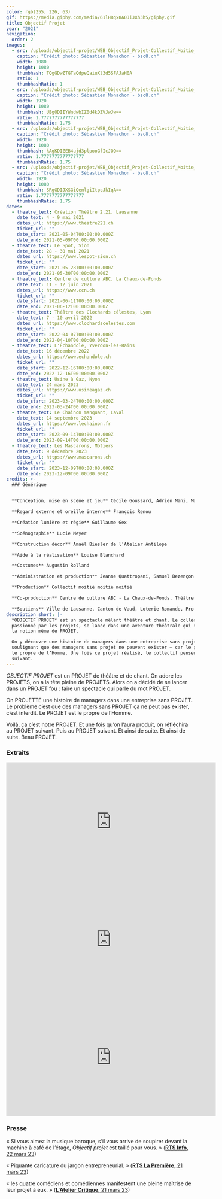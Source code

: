 ```yaml
---
color: rgb(255, 226, 63)
gif: https://media.giphy.com/media/61lH8qx8A0JiJXh3h5/giphy.gif
title: Objectif Projet
year: "2021"
navigation:
  order: 2
images:
  - src: /uploads/objectif-projet/WEB_Objectif_Projet-Collectif_Moitie_Moitie_Moitie-2_21-26_avril_2021-Photo_c_Sastien_Monachon_04_8Y2A7843.JPG
    caption: "Crédit photo: Sébastien Monachon - bsc8.ch"
    width: 1080
    height: 1080
    thumbhash: TQgGDwZTGTaQdpeQaiuXl3d5SFAJaH0A
    ratio: 1
    thumbhashRatio: 1
  - src: /uploads/objectif-projet/WEB_Objectif_Projet-Collectif_Moitie_Moitie_Moitie-2_21-26_avril_2021-Photo_c_Sastien_Monachon_05_NS5C5783.JPG
    caption: "Crédit photo: Sébastien Monachon - bsc8.ch"
    width: 1920
    height: 1080
    thumbhash: UBgODIIYWndwbIZ0d4kDZVJwJw==
    ratio: 1.7777777777777777
    thumbhashRatio: 1.75
  - src: /uploads/objectif-projet/WEB_Objectif_Projet-Collectif_Moitie_Moitie_Moitie-2_21-26_avril_2021-Photo_c_Sastien_Monachon_18_NS5C5941.JPG
    caption: "Crédit photo: Sébastien Monachon - bsc8.ch"
    width: 1920
    height: 1080
    thumbhash: kAgKDIZEB4ujd3plpooGfIcJOQ==
    ratio: 1.7777777777777777
    thumbhashRatio: 1.75
  - src: /uploads/objectif-projet/WEB_Objectif_Projet-Collectif_Moitie_Moitie_Moitie-2_21-26_avril_2021-Photo_c_Sastien_Monachon_26_NS5C6016.JPG
    caption: "Crédit photo: Sébastien Monachon - bsc8.ch"
    width: 1920
    height: 1080
    thumbhash: SRgGDIJXSGiQemlgiItpcJkIqA==
    ratio: 1.7777777777777777
    thumbhashRatio: 1.75
dates:
  - theatre_text: Création Théâtre 2.21, Lausanne
    date_text: 4 - 9 mai 2021
    dates_url: https://www.theatre221.ch
    ticket_url: ""
    date_start: 2021-05-04T00:00:00.000Z
    date_end: 2021-05-09T00:00:00.000Z
  - theatre_text: Le Spot, Sion
    date_text: 28 - 30 mai 2021
    dates_url: https://www.lespot-sion.ch
    ticket_url: ""
    date_start: 2021-05-28T00:00:00.000Z
    date_end: 2021-05-30T00:00:00.000Z
  - theatre_text: Centre de culture ABC, La Chaux-de-Fonds
    date_text: 11 - 12 juin 2021
    dates_url: https://www.ccn.ch
    ticket_url: ""
    date_start: 2021-06-11T00:00:00.000Z
    date_end: 2021-06-12T00:00:00.000Z
  - theatre_text: Théâtre des Clochards célestes, Lyon
    date_text: 7 - 10 avril 2022
    dates_url: https://www.clochardscelestes.com
    ticket_url: ""
    date_start: 2022-04-07T00:00:00.000Z
    date_end: 2022-04-10T00:00:00.000Z
  - theatre_text: L'Échandole, Yverdon-les-Bains
    date_text: 16 décembre 2022
    dates_url: https://www.echandole.ch
    ticket_url: ""
    date_start: 2022-12-16T00:00:00.000Z
    date_end: 2022-12-16T00:00:00.000Z
  - theatre_text: Usine à Gaz, Nyon
    date_text: 24 mars 2023
    dates_url: https://www.usineagaz.ch
    ticket_url: ""
    date_start: 2023-03-24T00:00:00.000Z
    date_end: 2023-03-24T00:00:00.000Z
  - theatre_text: Le Chaînon manquant, Laval
    date_text: 14 septembre 2023
    dates_url: https://www.lechainon.fr
    ticket_url: ""
    date_start: 2023-09-14T00:00:00.000Z
    date_end: 2023-09-14T00:00:00.000Z
  - theatre_text: Les Mascarons, Môtiers
    date_text: 9 décembre 2023
    dates_url: https://www.mascarons.ch
    ticket_url: ""
    date_start: 2023-12-09T00:00:00.000Z
    date_end: 2023-12-09T00:00:00.000Z
credits: >-
  ### Générique


  **Conception, mise en scène et jeu** Cécile Goussard, Adrien Mani, Matteo Prandi, Marie Ripoll

  **Regard externe et oreille interne** François Renou

  **Création lumière et régie** Guillaume Gex

  **Scénographie** Lucie Meyer

  **Construction décor** Amaël Biesler de l’Atelier Antilope

  **Aide à la réalisation** Louise Blanchard

  **Costumes** Augustin Rolland

  **Administration et production** Jeanne Quattropani, Samuel Bezençon

  **Production** Collectif moitié moitié moitié

  **Co-production** Centre de culture ABC - La Chaux-de-Fonds, Théâtre 2.21 - Lausanne, Petithéâtre de Sion

  **Soutiens** Ville de Lausanne, Canton de Vaud, Loterie Romande, Pro Helvetia - Fondation suisse pour la culture, Fondation Ernst Göhner, Fondation Michalski et Fonds culturel de la SSA
description_short: |-
  *OBJECTIF PROJET* est un spectacle mêlant théâtre et chant. Le collectif,
  passionné par les projets, se lance dans une aventure théâtrale qui questionne
  la notion même de PROJET.

  On y découvre une histoire de managers dans une entreprise sans projet,
  soulignant que des managers sans projet ne peuvent exister – car le projet est
  le propre de l’Homme. Une fois ce projet réalisé, le collectif pensera déjà au
  suivant.
---
```

*OBJECTIF PROJET* est un PROJET de théâtre et de chant. On adore les PROJETS, on a la tête pleine de PROJETS. Alors on a décidé de se lancer dans un PROJET fou : faire un spectacle qui parle du mot PROJET. 

On PROJETTE une histoire de managers dans une entreprise sans PROJET. Le problème c’est que des managers sans PROJET ça ne peut pas exister, c’est interdit. Le PROJET est le propre de l’Homme.

Voilà, ça c’est notre PROJET. Et une fois qu’on l’aura produit, on réfléchira au PROJET suivant. Puis au PROJET suivant. Et ainsi de suite. Et ainsi de suite. Beau PROJET.

### Extraits
<iframe width="560" height="315" src="https://www.youtube.com/embed/K16TqP2sQ6M?si=Uvt5JXy2GrYVTaB6" title="YouTube video player" frameborder="0" allow="accelerometer; autoplay; clipboard-write; encrypted-media; gyroscope; picture-in-picture; web-share" referrerpolicy="strict-origin-when-cross-origin" allowfullscreen></iframe>

<iframe width="560" height="315" src="https://www.youtube.com/embed/J6DjZ4tib20?si=WtrG-LDah2aJshIe" title="YouTube video player" frameborder="0" allow="accelerometer; autoplay; clipboard-write; encrypted-media; gyroscope; picture-in-picture; web-share" referrerpolicy="strict-origin-when-cross-origin" allowfullscreen></iframe>

<iframe width="560" height="315" src="https://www.youtube.com/embed/Yeai_la5ntw?si=VToZpGY-DP5lXz2d" title="YouTube video player" frameborder="0" allow="accelerometer; autoplay; clipboard-write; encrypted-media; gyroscope; picture-in-picture; web-share" referrerpolicy="strict-origin-when-cross-origin" allowfullscreen></iframe>

### Presse
« Si vous aimez la musique baroque, s’il vous arrive de soupirer devant la machine à café de l’étage, *Objectif projet* est taillé pour vous. » ([**RTS Info**, 22 mars 23](https://www.rts.ch/info/culture/spectacles/13880665-avec-objectif-projet-le-theatre-se-rit-du-management.html))

« Piquante caricature du jargon entrepreneurial. » ([**RTS La Première**, 21 mars 23](https://www.rts.ch/info/culture/spectacles/13880665-avec-objectif-projet-le-theatre-se-rit-du-management.html))

« les quatre comédiens et comédiennes manifestent une pleine maîtrise de leur projet à eux. » ([**L'Atelier Critique**, 21 mars 23](https://www.rts.ch/info/culture/spectacles/13880665-avec-objectif-projet-le-theatre-se-rit-du-management.html))
